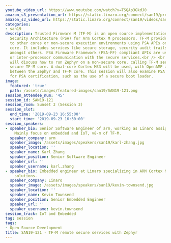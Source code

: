 ```yaml
---
youtube_video_url: https://www.youtube.com/watch?v=TSQAp3GkdJ0
amazon_s3_presentation_url: https://static.linaro.org/connect/san19/presentations/san19-121.pdf
amazon_s3_video_url: https://static.linaro.org/connect/san19/videos/san19-121.mp4
categories:
- san19
description: Trusted Firmware M (TF-M) is an open source implementation of Platform
  Security Architecture (PSA) for Arm Cortex M processors. TF-M provides secure services
  to other cores or non-secure execution environments using PSA APIs on the M profile
  core. It includes services like secure storage, security audit trails, and crypto,
  amongst others. PSA Firmware Framework (PSA-FF) compliant APIs are used for inter-process
  or inter-processor communication with the secure services.<br /> <br /> This session
  will discuss how to run Zephyr on a non-secure core, calling TF-M services on a
  secure TF-M core. A dual-core Cortex M33 will be used, with OpenAMP as the IPC protocol
  between the Zephyr and TF-M core. This session will also examine PSA level 1 requirements
  for PSA certification, such as the use of a secure boot loader.
image:
  featured: 'true'
  path: /assets/images/featured-images/san19/SAN19-121.png
session_attendee_num: '45'
session_id: SAN19-121
session_room: Sunset 3 (Session 3)
session_slot:
  end_time: '2019-09-23 16:55:00'
  start_time: '2019-09-23 16:30:00'
session_speakers:
- speaker_bio: Senior Software Engineer of arm, working as Linaro assignee for LITE.
    Mainly focus on embedded and IoT, v8-m of TF-M.
  speaker_company: arm
  speaker_image: /assets/images/speakers/san19/karl-zhang.jpg
  speaker_location: ''
  speaker_name: Karl Zhang
  speaker_position: Senior Software Engineer
  speaker_url: ''
  speaker_username: karl.zhang
- speaker_bio: Embedded engineer at Linaro specializing in ARM Cortex M, RF and wireless
    solutions.
  speaker_company: Linaro
  speaker_image: /assets/images/speakers/san19/kevin-townsend.jpg
  speaker_location: ''
  speaker_name: Kevin Townsend
  speaker_position: Senior Embedded Engineer
  speaker_url: ''
  speaker_username: kevin.townsend
session_track: IoT and Embedded
tag: session
tags:
- Open Source Development
title: SAN19-121 - TF-M remote secure services with Zephyr
---
```

